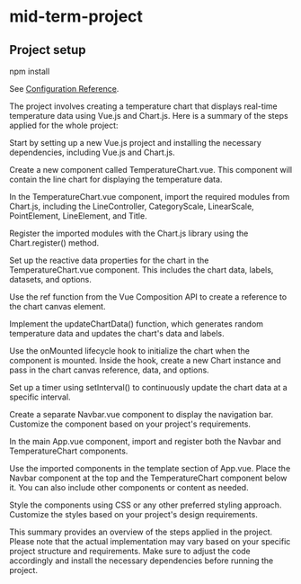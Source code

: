# mid-term-project

## Project setup

npm install

See [Configuration Reference](https://cli.vuejs.org/config/).

The project involves creating a temperature chart that displays real-time temperature data using Vue.js and Chart.js. Here is a summary of the steps applied for the whole project:

Start by setting up a new Vue.js project and installing the necessary dependencies, including Vue.js and Chart.js.

Create a new component called TemperatureChart.vue. This component will contain the line chart for displaying the temperature data.

In the TemperatureChart.vue component, import the required modules from Chart.js, including the LineController, CategoryScale, LinearScale, PointElement, LineElement, and Title.

Register the imported modules with the Chart.js library using the Chart.register() method.

Set up the reactive data properties for the chart in the TemperatureChart.vue component. This includes the chart data, labels, datasets, and options.

Use the ref function from the Vue Composition API to create a reference to the chart canvas element.

Implement the updateChartData() function, which generates random temperature data and updates the chart's data and labels.

Use the onMounted lifecycle hook to initialize the chart when the component is mounted. Inside the hook, create a new Chart instance and pass in the chart canvas reference, data, and options.

Set up a timer using setInterval() to continuously update the chart data at a specific interval.

Create a separate Navbar.vue component to display the navigation bar. Customize the component based on your project's requirements.

In the main App.vue component, import and register both the Navbar and TemperatureChart components.

Use the imported components in the template section of App.vue. Place the Navbar component at the top and the TemperatureChart component below it. You can also include other components or content as needed.

Style the components using CSS or any other preferred styling approach. Customize the styles based on your project's design requirements.

This summary provides an overview of the steps applied in the project. Please note that the actual implementation may vary based on your specific project structure and requirements. Make sure to adjust the code accordingly and install the necessary dependencies before running the project.
